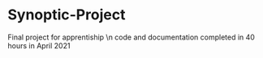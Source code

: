 # Synoptic-Project


Final project for apprentiship \n
code and documentation completed in 40 hours in April 2021
